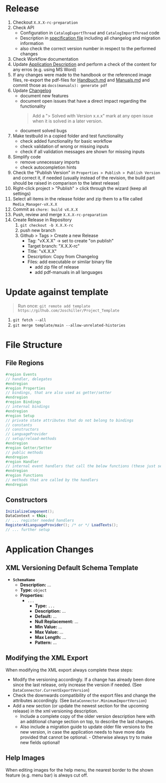 # Release

1. Checkout `X.X.X-rc-preparation`
2. Check API
   - Configuration in `CatalogExportThread` and `CatalogImportThread` code
   - Description in [specification file](./XML-API.md) including all changelog and migration information
   - also check the correct version number in respect to the performed changes
3. Check Workflow documentation
4. Update [Application Description](./docs/Application%20Description.md) and perform a check of the content for any erros (e.g. using MS Word)
5. If any changes were made to the handbook or the referenced image files, re-export the pdf-files for [Handbuch.md](./docs/Handbuch.md) and [Manuals.md](./docs/Manuals.md) and commit those as `docs(manuals): generate pdf`
6. Update [Changelog](./Changelog.md)
   - document new features
   - document open issues that have a direct impact regarding the functionality
     > Add a "> Solved with Version x.x.x" mark at any open issue when it is solved in a later version.
   - document solved bugs
7. Make testbuild in a copied folder and test functionality
   - check added functionality for basic workflow
   - check validation of wrong or missing inputs
   - check if all validation messages are shown for missing inputs
8. Simplify code
   - remove unnecessary imports
   - check autocompletion hints
9. Check the "Publish Version" in `Properties > Publish > Publish Version` and correct it, if needed (usually instead of the revision, the build part should be raised in comparison to the latest release)
10. Right-click project > "Publish" > click through the wizard (keep all settings)
11. Select all items in the release folder and zip them to a file called `Media_Manager-vX.X.X`
12. Commit as `chore: build vX.X.X`
13. Push, review and merge `X.X.X-rc-preparation`
14. Create Release in Repository
    1. `git checkout -b X.X.X-rc`
    2. push new branch
    3. Github > Tags > Create a new Release
       - Tag: "vX.X.X" -> set to create "on publish"
       - Target branch: "X.X.X-rc"
       - Title: "vX.X.X"
       - Description: Copy from Changelog
       - Files: add executable or similar binary file
         - add zip file of release
         - add pdf-manuals in all languages

# Update against template

> Run once: `git remote add template https://github.com/Joschiller/Project_Template`

1. `git fetch --all`
2. `git merge template/main --allow-unrelated-histories`

# File Structure

## File Regions

```c#
#region Events
// handler, delegates
#endregion
#region Properties
// bindings, that are also used as getter/setter
#endregion
#region Bindings
// internal bindings
#endregion
#region Setup
// private state attributes that do not belong to bindings
// constants
// constructors
// LanguageProvider
// setup/reload-methods
#endregion
#region Getter/Setter
// public methods
#endregion
#region Handler
// internal event handlers that call the below functions (these just serve as a redirection to the actual functions)
#endregion
#region Functions
// methods that are called by the handlers
#endregion
```

## Constructors

```c#
InitializeComponent();
DataContext = this;
// ... register needed handlers
RegisterAtLanguageProvider(); /* or */ LoadTexts();
// ... further setup
```

# Application Changes

## XML Versioning Default Schema Template

- <b>`SchemaName`</b>
  - <b>Description:</b> ...
  - <b>Type:</b> `object`
  - <b>Properties:</b>
    - `...`
      - <b>Type:</b> `...`
      - <b>Description:</b> ...
      - <b>Default:</b> ...
      - <b>Null Replacement:</b> ...
      - <b>Min Value:</b> ...
      - <b>Max Value:</b> ...
      - <b>Max Length:</b> ...
      - <b>Pattern:</b> ...

## Modifying the XML Export

When modifying the XML export always complete these steps:

- Modify the versioning accordingly. If a change has already been done since the last release, only increase the version if needed. (See `DataConnector.CurrentExportVersion`)
- Check the downwards compatibility of the export files and change the attributes accordingly. (See `DataConnector.MinimumImportVersion`)
- Add a new section (or update the newest section for the upcoming release) in the xml versioning description.
  - Include a complete copy of the older version description here with an additional change section on top, to describe the last changes.
  - Also include a migration guide to update older file versions to the new version, in case the application needs to have more data provided that cannot be optional. - Otherwise always try to make new fields optional!

## Help Images

When editing images for the help menu, the nearest border to the shown feature (e.g. menu bar) is always cut off.
